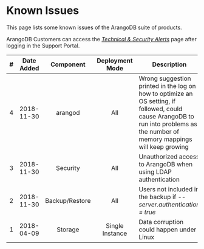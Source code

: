 Known Issues
============

This page lists some known issues of the ArangoDB suite of products. 

ArangoDB Customers can access the [_Technical & Security Alerts_](https://arangodb.atlassian.net/servicedesk/customer/kb/view/223903745) page after logging in the Support Portal.

| # | Date Added | Component | Deployment Mode | Description | Affect Versions | Fixed in Versions |  Reference |
|---|------------|:---------:|:---------------:|-------------|-----------------|-------------------|------------|
| 4 | 2018-11-30 | arangod | All | Wrong suggestion printed in the log on how to optimize an OS setting, if followed, could cause ArangoDB to run into problems as the number of memory mappings will keep growing | 3.3.0 to 3.3.19 | 3.3.20 | [Link for ArangoDB Customers](https://arangodb.atlassian.net/plugins/servlet/servicedesk/customer/confluence/shim/spaces/DEVSUP/pages/228622337/Technical+Alert+%232%3A+Set+Linux+variable+overcommit_memory+to+0+or+1) |
| 3 | 2018-11-30 | Security | All | Unauthorized access to ArangoDB when using LDAP authentication | 3.3.0 to 3.3.18 | 3.3.19 | [Link for ArangoDB Customers](https://arangodb.atlassian.net/servicedesk/customer/kb/view/223903752) |
| 2 | 2018-11-30 | Backup/Restore | All | Users not included in the backup if _--server.authentication = true_ | 3.3.0 to 3.3.13 | 3.3.14 | [Link for ArangoDB Customers](https://arangodb.atlassian.net/servicedesk/customer/kb/view/226557953) |
| 1 | 2018-04-09 | Storage | Single Instance | Data corruption could happen under Linux	 | 3.3.0 | 3.3.1 | [Link for ArangoDB Customers](https://arangodb.atlassian.net/plugins/servlet/servicedesk/customer/confluence/shim/spaces/DEVSUP/pages/164069377/Important+Note+for+Users+running+ArangoDB+v.+3.2.4%2C+3.2.5%2C+3.2.6%2C+3.2.7%2C+3.2.8%2C+3.2.9+or+3.3.0+on+Linux) |
